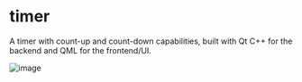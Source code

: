 # timer
A timer with count-up and count-down capabilities, built with Qt C++ for the backend and QML for the frontend/UI.

![image](https://user-images.githubusercontent.com/40518057/115471899-c0052c00-a206-11eb-8760-3501fa8c3357.png)
